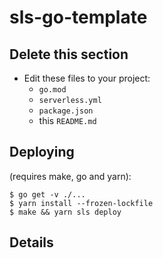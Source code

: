 # sls-go-template

## Delete this section

  * Edit these files to your project:
    * `go.mod`
    * `serverless.yml`
    * `package.json`
    * this `README.md`

## Deploying

(requires make, go and yarn):

```
$ go get -v ./...
$ yarn install --frozen-lockfile
$ make && yarn sls deploy
```

## Details

